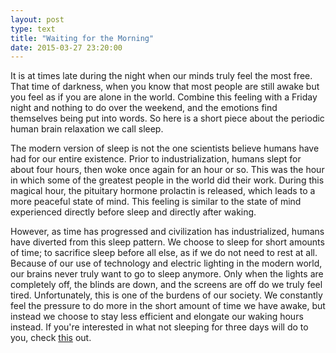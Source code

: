 ```yaml
---
layout: post
type: text
title: "Waiting for the Morning"
date: 2015-03-27 23:20:00
---
```

It is at times late during the night when our minds truly feel the most free. That time of darkness, when you know that most people are still awake but you feel as if you are alone in the world. Combine this feeling with a Friday night and nothing to do over the weekend, and the emotions find themselves being put into words. So here is a short piece about the periodic human brain relaxation we call sleep.

The modern version of sleep is not the one scientists believe humans have had for our entire existence. Prior to industrialization, humans slept for about four hours, then woke once again for an hour or so. This was the hour in which some of the greatest people in the world did their work. During this magical hour, the pituitary hormone prolactin is released, which leads to a more peaceful state of mind. This feeling is similar to the state of mind experienced directly before sleep and directly after waking.

However, as time has progressed and civilization has industrialized, humans have diverted from this sleep pattern. We choose to sleep for short amounts of time; to sacrifice sleep before all else, as if we do not need to rest at all. Because of our use of technology and electric lighting in the modern world, our brains never truly want to go to sleep anymore. Only when the lights are completely off, the blinds are down, and the screens are off do we truly feel tired. Unfortunately, this is one of the burdens of our society. We constantly feel the pressure to do more in the short amount of time we have awake, but instead we choose to stay less efficient and elongate our waking hours instead. If you're interested in what not sleeping for three days will do to you, check [this](http://www.everydayhealth.com/conditions/what-happens-when-you-dont-sleep-days/) out.
